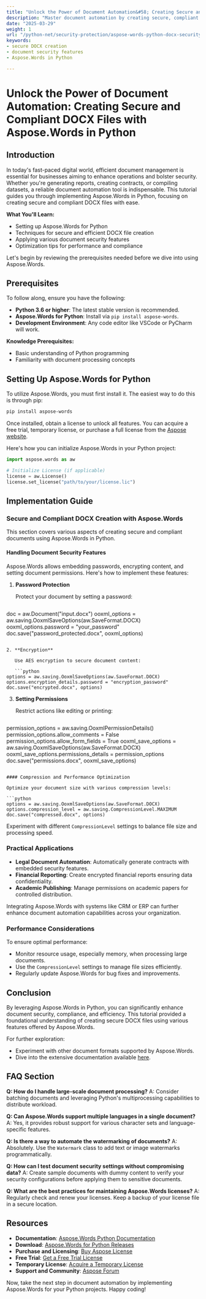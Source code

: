 ```yaml
---
title: "Unlock the Power of Document Automation&#58; Creating Secure and Compliant DOCX Files with Aspose.Words in Python"
description: "Master document automation by creating secure, compliant DOCX files using Aspose.Words in Python. Learn how to apply security features and optimize performance."
date: "2025-03-29"
weight: 1
url: "/python-net/security-protection/aspose-words-python-docx-security/"
keywords:
- secure DOCX creation
- document security features
- Aspose.Words in Python

---
```


# Unlock the Power of Document Automation: Creating Secure and Compliant DOCX Files with Aspose.Words in Python

## Introduction

In today's fast-paced digital world, efficient document management is essential for businesses aiming to enhance operations and bolster security. Whether you're generating reports, creating contracts, or compiling datasets, a reliable document automation tool is indispensable. This tutorial guides you through implementing Aspose.Words in Python, focusing on creating secure and compliant DOCX files with ease.

**What You'll Learn:**
- Setting up Aspose.Words for Python
- Techniques for secure and efficient DOCX file creation
- Applying various document security features
- Optimization tips for performance and compliance

Let's begin by reviewing the prerequisites needed before we dive into using Aspose.Words.

## Prerequisites

To follow along, ensure you have the following:

- **Python 3.6 or higher**: The latest stable version is recommended.
- **Aspose.Words for Python**: Install via `pip install aspose-words`.
- **Development Environment**: Any code editor like VSCode or PyCharm will work.

**Knowledge Prerequisites:**
- Basic understanding of Python programming
- Familiarity with document processing concepts

## Setting Up Aspose.Words for Python

To utilize Aspose.Words, you must first install it. The easiest way to do this is through pip:

```bash
pip install aspose-words
```

Once installed, obtain a license to unlock all features. You can acquire a free trial, temporary license, or purchase a full license from the [Aspose website](https://purchase.aspose.com/buy).

Here's how you can initialize Aspose.Words in your Python project:

```python
import aspose.words as aw

# Initialize License (if applicable)
license = aw.License()
license.set_license("path/to/your/license.lic")
```

## Implementation Guide

### Secure and Compliant DOCX Creation with Aspose.Words

This section covers various aspects of creating secure and compliant documents using Aspose.Words in Python.

#### Handling Document Security Features

Aspose.Words allows embedding passwords, encrypting content, and setting document permissions. Here's how to implement these features:

1. **Password Protection**
   
   Protect your document by setting a password:

   ```python
doc = aw.Document("input.docx")
ooxml_options = aw.saving.OoxmlSaveOptions(aw.SaveFormat.DOCX)
ooxml_options.password = "your_password"
doc.save("password_protected.docx", ooxml_options)
```

2. **Encryption**
   
   Use AES encryption to secure document content:

   ```python
options = aw.saving.OoxmlSaveOptions(aw.SaveFormat.DOCX)
options.encryption_details.password = "encryption_password"
doc.save("encrypted.docx", options)
```

3. **Setting Permissions**
   
   Restrict actions like editing or printing:

   ```python
permission_options = aw.saving.OoxmlPermissionDetails()
permission_options.allow_comments = False
permission_options.allow_form_fields = True
ooxml_save_options = aw.saving.OoxmlSaveOptions(aw.SaveFormat.DOCX)
ooxml_save_options.permissions_details = permission_options
doc.save("permissions.docx", ooxml_save_options)
```

#### Compression and Performance Optimization

Optimize your document size with various compression levels:

```python
options = aw.saving.OoxmlSaveOptions(aw.SaveFormat.DOCX)
options.compression_level = aw.saving.CompressionLevel.MAXIMUM
doc.save("compressed.docx", options)
```

Experiment with different `CompressionLevel` settings to balance file size and processing speed.

### Practical Applications

- **Legal Document Automation**: Automatically generate contracts with embedded security features.
- **Financial Reporting**: Create encrypted financial reports ensuring data confidentiality.
- **Academic Publishing**: Manage permissions on academic papers for controlled distribution.

Integrating Aspose.Words with systems like CRM or ERP can further enhance document automation capabilities across your organization.

### Performance Considerations

To ensure optimal performance:
- Monitor resource usage, especially memory, when processing large documents.
- Use the `CompressionLevel` settings to manage file sizes efficiently.
- Regularly update Aspose.Words for bug fixes and improvements.

## Conclusion

By leveraging Aspose.Words in Python, you can significantly enhance document security, compliance, and efficiency. This tutorial provided a foundational understanding of creating secure DOCX files using various features offered by Aspose.Words.

For further exploration:
- Experiment with other document formats supported by Aspose.Words.
- Dive into the extensive documentation available [here](https://reference.aspose.com/words/python-net/).

## FAQ Section

**Q: How do I handle large-scale document processing?**
A: Consider batching documents and leveraging Python's multiprocessing capabilities to distribute workload.

**Q: Can Aspose.Words support multiple languages in a single document?**
A: Yes, it provides robust support for various character sets and language-specific features.

**Q: Is there a way to automate the watermarking of documents?**
A: Absolutely. Use the `Watermark` class to add text or image watermarks programmatically.

**Q: How can I test document security settings without compromising data?**
A: Create sample documents with dummy content to verify your security configurations before applying them to sensitive documents.

**Q: What are the best practices for maintaining Aspose.Words licenses?**
A: Regularly check and renew your licenses. Keep a backup of your license file in a secure location.

## Resources

- **Documentation**: [Aspose.Words Python Documentation](https://reference.aspose.com/words/python-net/)
- **Download**: [Aspose.Words for Python Releases](https://releases.aspose.com/words/python/)
- **Purchase and Licensing**: [Buy Aspose License](https://purchase.aspose.com/buy)
- **Free Trial**: [Get a Free Trial License](https://releases.aspose.com/words/python/)
- **Temporary License**: [Acquire a Temporary License](https://purchase.aspose.com/temporary-license/)
- **Support and Community**: [Aspose Forum](https://forum.aspose.com/c/words/10)

Now, take the next step in document automation by implementing Aspose.Words for your Python projects. Happy coding!
